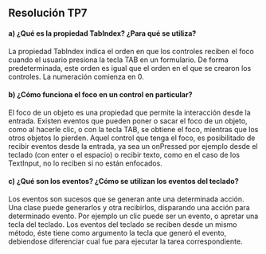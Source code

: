 ## Resolución TP7

#### a) ¿Qué es la propiedad TabIndex? ¿Para qué se utiliza?

La propiedad TabIndex indica el orden en que los controles reciben el foco cuando el usuario presiona la tecla TAB en un formulario. De forma predeterminada, este orden es igual que el orden en el que se crearon los controles. La numeración comienza en 0.

#### b) ¿Cómo funciona el foco en un control en particular?

El foco de un objeto es una propiedad que permite la interacción desde la entrada. Existen eventos que pueden poner o sacar el foco de un objeto, como al hacerle clic, o con la tecla TAB, se obtiene el foco, mientras que los otros objetos lo pierden. Aquel control que tenga el foco, es posibilitado de recibir eventos desde la entrada, ya sea un onPressed por ejemplo desde el teclado (con enter o el espacio) o recibir texto, como en el caso de los TextInput, no lo reciben si no están enfocados.

#### c) ¿Qué son los eventos? ¿Cómo se utilizan los eventos del teclado?

Los eventos son sucesos que se generan ante una determinada acción. Una clase puede generarlos y otra recibirlos, disparando una acción para determinado evento. Por ejemplo un clic puede ser un evento, o apretar una tecla del teclado.
Los eventos del teclado se reciben desde un mismo método, éste tiene como argumento la tecla que generó el evento, debiendose diferenciar cual fue para ejecutar la tarea correspondiente.